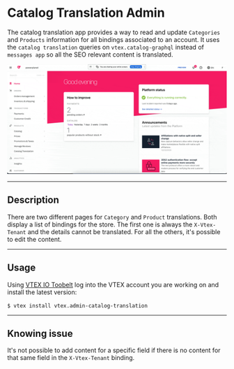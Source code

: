 # Catalog Translation Admin

The catalog translation app provides a way to read and update `Categories` and `Products` information for all bindings associated to an account. It uses the `catalog translation` queries on `vtex.catalog-graphql` instead of `messages app` so all the SEO relevant content is translated.

![](./catalog-translation.gif)

---
## Description

There are two different pages for `Category` and `Product` translations. Both display a list of bindings for the store. The first one is always the `X-Vtex-Tenant` and the details cannot be translated. For all the others, it's possible to edit the content. 

---
## Usage

Using [VTEX IO Toobelt](https://vtex.io/docs/recipes/development/vtex-io-cli-installation-and-command-reference/#command-reference) log into the VTEX account you are working on and install the latest version:

```
$ vtex install vtex.admin-catalog-translation
```

---

## Knowing issue

It's not possible to add content for a specific field if there is no content for that same field in the `X-Vtex-Tenant` binding.

